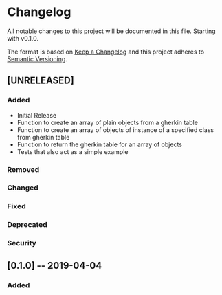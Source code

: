 # Changelog

All notable changes to this project will be documented in this file. Starting with v0.1.0.

The format is based on [Keep a Changelog](http://keepachangelog.com/en/1.0.0/)
and this project adheres to [Semantic Versioning](http://semver.org/spec/v2.0.0.html).


## [UNRELEASED]

### Added
* Initial Release
* Function to create an array of plain objects from a gherkin table
* Function to create an array of objects of instance of a specified class from gherkin table
* Function to return the gherkin table for an array of objects
* Tests that also act as a simple example
### Removed
### Changed
### Fixed
### Deprecated
### Security



## [0.1.0] -- 2019-04-04

### Added
  